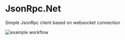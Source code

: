 # JsonRpc.Net
Simple JsonRpc client based on websocket connection

![example workflow](https://github.com/Volsavr/JsonRpc.Net/actions/workflows/ci.yml/badge.svg)
